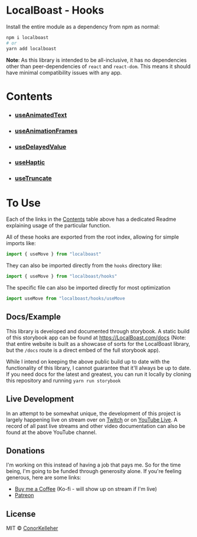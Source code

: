 <!--- Autogenerated Readme. Do not edit. Edit the templates or config files instead. --->
# LocalBoast - Hooks

Install the entire module as a dependency from npm as normal:

```bash
npm i localboast
# or
yarn add localboast
```

**Note**: As this library is intended to be all-inclusive, it has no dependencies other than peer-dependencies of `react` and `react-dom`. This means it should have minimal compatibility issues with any app.

# Contents

- ### [useAnimatedText](useAnimatedText)
- ### [useAnimationFrames](useAnimationFrames)
- ### [useDelayedValue](useDelayedValue)
- ### [useHaptic](useHaptic)
- ### [useTruncate](useTruncate)

# To Use

Each of the links in the [Contents](#contents) table above has a dedicated Readme explaining usage of the particular function.

All of these hooks are exported from the root index, allowing for simple imports like:

```javascript
import { useMove } from "localboast"
```

They can also be imported directly from the `hooks` directory like:

```javascript
import { useMove } from "localboast/hooks"
```

The specific file can also be imported directly for most optimization

```javascript
import useMove from "localboast/hooks/useMove
```

## Docs/Example

This library is developed and documented through storybook.
A static build of this storybook app can be found at https://LocalBoast.com/docs
(Note: that entire website is built as a showcase of sorts for the LocalBoast library, but the `/docs` route is a direct embed of the full storybook app).

While I intend on keeping the above public build up to date with the functionality of this library, I cannot guarantee that it'll always be up to date. If you need docs for the latest and greatest, you can run it locally by cloning this repository and running `yarn run storybook`

## Live Development

In an attempt to be somewhat unique, the development of this project is largely happening live on stream over on [Twitch](https://twitch.tv/localboast) or on [YouTube Live](http://youtube.com/channel/UCt-IaL4qQsOU6_rbS7zky1Q/live). A record of all past live streams and other video documentation can also be found at the above YouTube channel.

## Donations

I'm working on this instead of having a job that pays me. So for the time being, I'm going to be funded through generosity alone. If you're feeling generous, here are some links:

- [Buy me a Coffee](https://localboast.com/kofi) (Ko-fi - will show up on stream if I'm live)
- [Patreon](https://localboast.com/patreon)

## License

MIT © [ConorKelleher](https://github/com/ConorKelleher)
